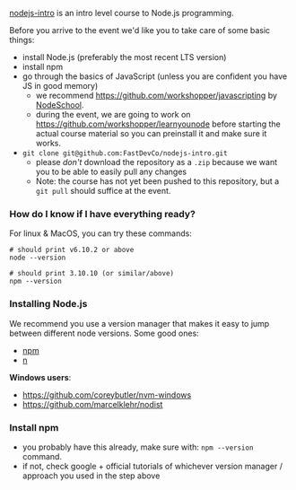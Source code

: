 
[nodejs-intro](https://github.com/FastDevCo/nodejs-intro) is an intro level course to Node.js programming.

Before you arrive to the event we'd like you to take care of some basic things:

* install Node.js (preferably the most recent LTS version)
* install npm
* go through the basics of JavaScript (unless you are confident you have JS in good memory)
  * we recommend https://github.com/workshopper/javascripting by [NodeSchool](https://nodeschool.io/).
  * during the event, we are going to work on https://github.com/workshopper/learnyounode before starting the actual course material so you can preinstall it and make sure it works.
* `git clone git@github.com:FastDevCo/nodejs-intro.git`
  * please *don't* download the repository as a `.zip` because we want you to be able to easily pull any changes
  * Note: the course has not yet been pushed to this repository, but a `git pull` should suffice at the event.


### How do I know if I have everything ready?

For linux & MacOS, you can try these commands:

```
# should print v6.10.2 or above
node --version

# should print 3.10.10 (or similar/above)
npm --version
```

### Installing Node.js

We recommend you use a version manager that makes it easy to jump between different node versions. Some good ones:

* [npm](https://github.com/creationix/nvm)
* [n](https://github.com/tj/n)

**Windows users**:
* https://github.com/coreybutler/nvm-windows
* https://github.com/marcelklehr/nodist

### Install npm

* you probably have this already, make sure with: `npm --version` command.
* if not, check google + official tutorials of whichever version manager / approach you used in the step above
